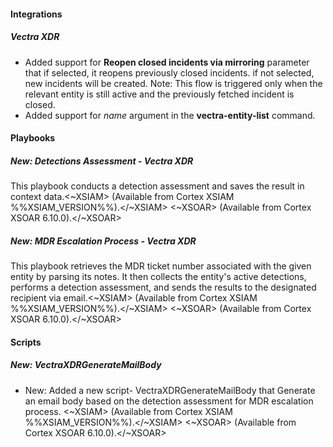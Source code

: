 
#### Integrations

##### Vectra XDR

- Added support for **Reopen closed incidents via mirroring** parameter that if selected, it reopens previously closed incidents. if not selected, new incidents will be created. Note: This flow is triggered only when the relevant entity is still active and the previously fetched incident is closed.
- Added support for *name* argument in the **vectra-entity-list** command.

#### Playbooks

##### New: Detections Assessment - Vectra XDR

This playbook conducts a detection assessment and saves the result in context data.<~XSIAM> (Available from Cortex XSIAM %%XSIAM_VERSION%%).</~XSIAM>
<~XSOAR> (Available from Cortex XSOAR 6.10.0).</~XSOAR>

##### New: MDR Escalation Process - Vectra XDR

This playbook retrieves the MDR ticket number associated with the given entity by parsing its notes. It then collects the entity's active detections, performs a detection assessment, and sends the results to the designated recipient via email.<~XSIAM> (Available from Cortex XSIAM %%XSIAM_VERSION%%).</~XSIAM>
<~XSOAR> (Available from Cortex XSOAR 6.10.0).</~XSOAR>

#### Scripts

##### New: VectraXDRGenerateMailBody

- New: Added a new script- VectraXDRGenerateMailBody that Generate an email body based on the detection assessment for MDR escalation process.
<~XSIAM> (Available from Cortex XSIAM %%XSIAM_VERSION%%).</~XSIAM>
<~XSOAR> (Available from Cortex XSOAR 6.10.0).</~XSOAR>
